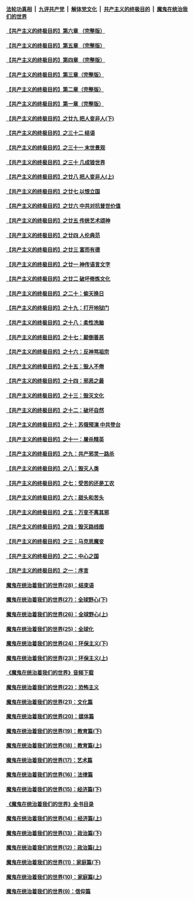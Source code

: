 ####  [法轮功真相](../../../../basic/blob/master/README.md?t=05231001) &nbsp;|&nbsp; [九评共产党](../../../../9ping.md/blob/master/README.md?t=05231001) &nbsp;|&nbsp; [解体党文化](../../../../jtdwh.md/blob/master/README.md?t=05231001)  &nbsp;|&nbsp; [共产主义的终极目的](../../../../gczydzjmd.md/blob/master/README.md?t=05231001) &nbsp;|&nbsp; [魔鬼在统治我们的世界](../../../../mgztzwmdsj.md/blob/master/README.md?t=05231001) 

#### [【共产主义的终极目的】第六章 （完整版）](../pages/nsc422/n11428913.md?t=05231001) 

#### [【共产主义的终极目的】第五章 （完整版）](../pages/nsc422/n11428912.md?t=05231001) 

#### [【共产主义的终极目的】第四章 （完整版）](../pages/nsc422/n11428907.md?t=05231001) 

#### [【共产主义的终极目的】第三章（完整版）](../pages/nsc422/n11428848.md?t=05231001) 

#### [【共产主义的终极目的】第二章（完整版）](../pages/nsc422/n11428831.md?t=05231001) 

#### [【共产主义的终极目的】第一章（完整版）](../pages/nsc422/n11417651.md?t=05231001) 

#### [【共产主义的终极目的】之廿九 把人变非人(下)](../pages/nsc422/n11344140.md?t=05231001) 

#### [【共产主义的终极目的】之三十二 结语](../pages/nsc422/n11360535.md?t=05231001) 

#### [【共产主义的终极目的】之三十一 末世景观](../pages/nsc422/n11351129.md?t=05231001) 

#### [【共产主义的终极目的】之三十 几成狼世界](../pages/nsc422/n11348280.md?t=05231001) 

#### [【共产主义的终极目的】之廿八 把人变非人(上)](../pages/nsc422/n11340492.md?t=05231001) 

#### [【共产主义的终极目的】之廿七 以恨立国](../pages/nsc422/n11336944.md?t=05231001) 

#### [【共产主义的终极目的】之廿六 中共对抗普世价值](../pages/nsc422/n11324785.md?t=05231001) 

#### [【共产主义的终极目的】之廿五 传统艺术颂神](../pages/nsc422/n11296396.md?t=05231001) 

#### [【共产主义的终极目的】之廿四 人伦典范](../pages/nsc422/n11296397.md?t=05231001) 

#### [【共产主义的终极目的】之廿三 富而有德](../pages/nsc422/n11283598.md?t=05231001) 

#### [【共产主义的终极目的】之廿一 神传语言文字](../pages/nsc422/n11263265.md?t=05231001) 

#### [【共产主义的终极目的】之廿二 破坏修炼文化](../pages/nsc422/n11245728.md?t=05231001) 

#### [【共产主义的终极目的】之二十：偷天换日](../pages/nsc422/n11238846.md?t=05231001) 

#### [【共产主义的终极目的】之十九：打开地狱门](../pages/nsc422/n11206376.md?t=05231001) 

#### [【共产主义的终极目的】之十八：柔性洗脑](../pages/nsc422/n11199994.md?t=05231001) 

#### [【共产主义的终极目的】之十七：颠倒善恶](../pages/nsc422/n11179782.md?t=05231001) 

#### [【共产主义的终极目的】之十六：反神骂祖宗](../pages/nsc422/n11166798.md?t=05231001) 

#### [【共产主义的终极目的】之十五：毁人不倦](../pages/nsc422/n11166792.md?t=05231001) 

#### [【共产主义的终极目的】之十四：邪恶之最](../pages/nsc422/n11150249.md?t=05231001) 

#### [【共产主义的终极目的】之十三：毁灭文化](../pages/nsc422/n11135227.md?t=05231001) 

#### [【共产主义的终极目的】之十二：破坏自然](../pages/nsc422/n11135214.md?t=05231001) 

#### [【共产主义的终极目的】之十：苏俄预演 中共登台](../pages/nsc422/n11118424.md?t=05231001) 

#### [【共产主义的终极目的】之十一：屠杀精英](../pages/nsc422/n11118442.md?t=05231001) 

#### [【共产主义的终极目的】之九：共产邪灵一路杀](../pages/nsc422/n11114139.md?t=05231001) 

#### [【共产主义的终极目的】之八：毁灭人类](../pages/nsc422/n11108503.md?t=05231001) 

#### [【共产主义的终极目的】之七：受苦的还是工农](../pages/nsc422/n11101809.md?t=05231001) 

#### [【共产主义的终极目的】之六：甜头和苦头](../pages/nsc422/n11096971.md?t=05231001) 

#### [【共产主义的终极目的】之五：万变不离其邪](../pages/nsc422/n11091285.md?t=05231001) 

#### [【共产主义的终极目的】之四：毁灭路线图](../pages/nsc422/n11086284.md?t=05231001) 

#### [【共产主义的终极目的】之三：马克思魔变](../pages/nsc422/n11061941.md?t=05231001) 

#### [【共产主义的终极目的】之二：中心之国](../pages/nsc422/n11047728.md?t=05231001) 

#### [【共产主义的终极目的】之一：序言](../pages/nsc422/n11086077.md?t=05231001) 

#### [魔鬼在统治着我们的世界(28)：结束语](../pages/nsc422/n10936246.md?t=05231001) 

#### [魔鬼在统治着我们的世界(27)：全球野心(下)](../pages/nsc422/n10928319.md?t=05231001) 

#### [魔鬼在统治着我们的世界(26)：全球野心(上)](../pages/nsc422/n10900318.md?t=05231001) 

#### [魔鬼在统治着我们的世界(25)：全球化](../pages/nsc422/n10788205.md?t=05231001) 

#### [魔鬼在统治着我们的世界(24)：环保主义(下)](../pages/nsc422/n10695307.md?t=05231001) 

#### [魔鬼在统治着我们的世界(23)：环保主义(上)](../pages/nsc422/n10688613.md?t=05231001) 

#### [《魔鬼在统治着我们的世界》音频下载](../pages/nsc422/n10635553.md?t=05231001) 

#### [魔鬼在统治着我们的世界(22)：恐怖主义](../pages/nsc422/n10614727.md?t=05231001) 

#### [魔鬼在统治着我们的世界(21)：文化篇](../pages/nsc422/n10597706.md?t=05231001) 

#### [魔鬼在统治着我们的世界(20)：媒体篇](../pages/nsc422/n10586579.md?t=05231001) 

#### [魔鬼在统治着我们的世界(19)：教育篇(下)](../pages/nsc422/n10564808.md?t=05231001) 

#### [魔鬼在统治着我们的世界(18)：教育篇(上)](../pages/nsc422/n10526970.md?t=05231001) 

#### [魔鬼在统治着我们的世界(17)：艺术篇](../pages/nsc422/n10499093.md?t=05231001) 

#### [魔鬼在统治着我们的世界(16)：法律篇](../pages/nsc422/n10485969.md?t=05231001) 

#### [魔鬼在统治着我们的世界(15)：经济篇(下)](../pages/nsc422/n10469975.md?t=05231001) 

#### [《魔鬼在统治着我们的世界》全书目录](../pages/nsc422/n10464261.md?t=05231001) 

#### [魔鬼在统治着我们的世界(14)：经济篇(上)](../pages/nsc422/n10457370.md?t=05231001) 

#### [魔鬼在统治着我们的世界(13)：政治篇(下)](../pages/nsc422/n10448270.md?t=05231001) 

#### [魔鬼在统治着我们的世界(12)：政治篇(上)](../pages/nsc422/n10444576.md?t=05231001) 

#### [魔鬼在统治着我们的世界(11)：家庭篇(下)](../pages/nsc422/n10440961.md?t=05231001) 

#### [魔鬼在统治着我们的世界(10)：家庭篇(上)](../pages/nsc422/n10435448.md?t=05231001) 

#### [魔鬼在统治着我们的世界(9)：信仰篇](../pages/nsc422/n10432159.md?t=05231001) 

